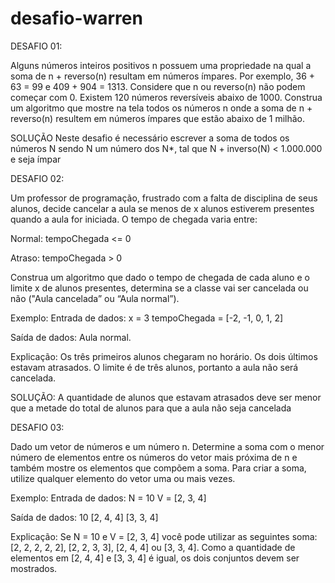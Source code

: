# desafio-warren
DESAFIO 01:

Alguns números inteiros positivos n possuem uma propriedade na qual a soma de n + reverso(n) resultam em números ímpares. Por exemplo, 36 + 63 = 99 e 409 + 904 = 1313. Considere que n ou reverso(n) não podem começar com 0. Existem 120 números reversíveis abaixo de 1000. Construa um algoritmo que mostre na tela todos os números n onde a soma de n + reverso(n) resultem em números ímpares que estão abaixo de 1 milhão.

SOLUÇÃO
Neste desafio é necessário escrever a soma de todos os números N sendo N um número dos N*, tal que N + inverso(N) < 1.000.000 e seja ímpar

DESAFIO 02:

Um professor de programação, frustrado com a falta de disciplina de seus alunos, decide cancelar a aula se menos de x alunos estiverem presentes quando a aula for iniciada. O tempo de chegada varia entre:

Normal: tempoChegada <= 0

Atraso: tempoChegada > 0

Construa um algoritmo que dado o tempo de chegada de cada aluno e o limite x de alunos presentes, determina se a classe vai ser cancelada ou não ("Aula cancelada” ou “Aula normal”).

Exemplo:
Entrada de dados:
x = 3
tempoChegada = [-2, -1, 0, 1, 2]

Saída de dados:
Aula normal.

Explicação:
Os três primeiros alunos chegaram no horário. Os dois últimos estavam atrasados. O limite é de três alunos, portanto a aula não será cancelada.

SOLUÇÃO:
A quantidade de alunos que estavam atrasados deve ser menor que a metade do total de alunos para que a aula não seja cancelada

DESAFIO 03:

Dado um vetor de números e um número n. Determine a soma com o menor número de elementos entre os números do vetor mais próxima de n e também mostre os elementos que compõem a soma. Para criar a soma, utilize qualquer elemento do vetor uma ou mais vezes.

Exemplo:
Entrada de dados:
N = 10
V = [2, 3, 4]

Saída de dados:
10
[2, 4, 4]
[3, 3, 4]

Explicação:
Se N = 10 e V = [2, 3, 4] você pode utilizar as seguintes soma: [2, 2, 2, 2, 2], [2, 2, 3, 3], [2, 4, 4] ou [3, 3, 4]. Como a quantidade de elementos em [2, 4, 4] e [3, 3, 4] é igual, os dois conjuntos devem ser mostrados.
